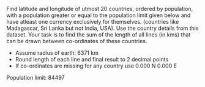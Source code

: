 Find latitude and longitude of utmost 20 countries, ordered by population, with a population greater or equal to the population limit given below and have atleast one currency exclusively for themselves. (countries like Madagascar, Sri Lanka but not India, USA). Use the country details from this dataset.
Your task is to find the sum of the length of all lines (in kms) that can be drawn between co-ordinates of these countries.
- Assume radius of earth: 6371 km
- Round length of each line and final result to 2 decimal points
- If co-ordinates are missing for any country use 0.000 N 0.000 E

Population limit: 84497
